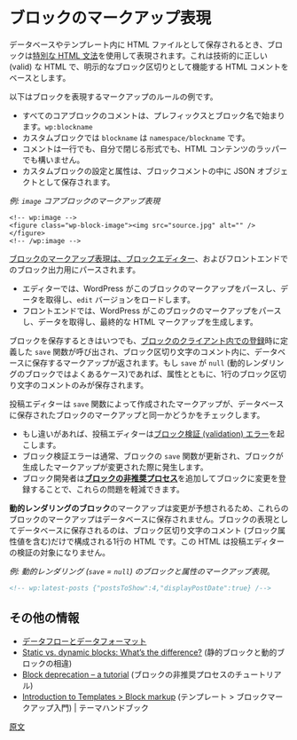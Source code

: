 <!-- 
# Markup representation of a block
 -->
# ブロックのマークアップ表現

<!-- 
When stored in the database or in templates as HTML files, blocks are represented using a [specific HTML grammar](https://developer.wordpress.org/block-editor/explanations/architecture/key-concepts/#data-and-attributes), which is technically valid HTML based on HTML comments that act as explicit block delimiters 
 -->
データベースやテンプレート内に HTML ファイルとして保存されるとき、ブロックは[特別な HTML 文法](https://ja.wordpress.org/team/handbook/block-editor/explanations/architecture/key-concepts/#%E3%83%87%E3%83%BC%E3%82%BF%E3%81%A8%E5%B1%9E%E6%80%A7)を使用して表現されます。これは技術的に正しい (valid) な HTML で、明示的なブロック区切りとして機能する HTML コメントをベースとします。

<!-- 
These are some of the rules for the markup used to represent a block:

- All core block comments start with a prefix and the block name: `wp:blockname`
- For custom blocks, `blockname` is `namespace/blockname`
- The comment can be a single line, self-closing, or wrapper for HTML content.
- Custom block settings and attributes are stored as a JSON object inside the block comment.
 -->
以下はブロックを表現するマークアップのルールの例です。
- すべてのコアブロックのコメントは、プレフィックスとブロック名で始まります。`wp:blockname`
- カスタムブロックでは `blockname` は `namespace/blockname` です。
- コメントは一行でも、自分で閉じる形式でも、HTML コンテンツのラッパーでも構いません。
- カスタムブロックの設定と属性は、ブロックコメントの中に JSON オブジェクトとして保存されます。

<!-- 
_Example: Markup representation of an `image` core block_
 -->
_例: `image` コアブロックのマークアップ表現_

```
<!-- wp:image -->
<figure class="wp-block-image"><img src="source.jpg" alt="" /></figure>
<!-- /wp:image -->
```

<!-- 
The [markup representation of a block is parsed for the Block Editor](https://developer.wordpress.org/block-editor/explanations/architecture/data-flow/) and the block's output for the front end:

- In the editor, WordPress parses this block markup, captures its data and loads its `edit` version
- In the front end, WordPress parses this block markup, captures its data and generates its final HTML markup
 -->
[ブロックのマークアップ表現は、ブロックエディター](https://ja.wordpress.org/team/handbook/block-editor/explanations/architecture/data-flow/)、およびフロントエンドでのブロック出力用にパースされます。
- エディターでは、WordPress がこのブロックのマークアップをパースし、データを取得し、`edit` バージョンをロードします。
- フロントエンドでは、WordPress がこのブロックのマークアップをパースし、データを取得し、最終的な HTML マークアップを生成します。

<!-- 
Whenever a block is saved, the `save` function, defined when the [block is registered in the client](https://developer.wordpress.org/block-editor/getting-started/fundamentals/registration-of-a-block/#registration-of-the-block-with-javascript-client-side), is called to return the markup that will be saved into the database within the block delimiter's comment. If `save` is `null` (common case for blocks with dynamic rendering), only a single line block delimiter's comment is stored, along with any attributes
 -->
ブロックを保存するときはいつでも、[ブロックのクライアント内での登録](https://developer.wordpress.org/block-editor/getting-started/fundamentals/registration-of-a-block/#registration-of-the-block-with-javascript-client-side)時に定義した `save` 関数が呼び出され、ブロック区切り文字のコメント内に、データベースに保存するマークアップが返されます。もし `save` が `null` (動的レンダリングのブロックではよくあるケース)であれば、属性とともに、1行のブロック区切り文字のコメントのみが保存されます。

<!-- 
The Post Editor checks that the markup created by the `save` function is identical to the block's markup saved to the database:
 -->
投稿エディターは `save` 関数によって作成されたマークアップが、データベースに保存されたブロックのマークアップと同一かどうかをチェックします。

<!-- 
- If there are any differences, the Post Editor triggers a [block validation error](https://developer.wordpress.org/block-editor/reference-guides/block-api/block-edit-save/#validation).
- Block validation errors usually happen when a block’s `save` function is updated to change the markup produced by the block.
- A block developer can mitigate these issues by adding a [**block deprecation**](https://developer.wordpress.org/block-editor/reference-guides/block-api/block-deprecation/) to register the change in the block.
 -->
- もし違いがあれば、投稿エディターは[ブロック検証 (validation) エラー](https://ja.wordpress.org/team/handbook/block-editor/reference-guides/block-api/block-edit-save/#%E3%83%90%E3%83%AA%E3%83%87%E3%83%BC%E3%82%B7%E3%83%A7%E3%83%B3)を起こします。
- ブロック検証エラーは通常、ブロックの `save` 関数が更新され、ブロックが生成したマークアップが変更された際に発生します。
- ブロック開発者は[**ブロックの非推奨プロセス**](https://ja.wordpress.org/team/handbook/block-editor/reference-guides/block-api/block-deprecation/)を追加してブロックに変更を登録することで、これらの問題を軽減できます。

<!-- 
The markup of a **block with dynamic rendering** is expected to change so the markup of these blocks is not saved to the database. What is saved in the database as representation of the block, for blocks with dynamic rendering, is a single line of HTML consisting on just the block delimiter's comment (including block attributes values). That HTML is not subject to the Post Editor’s validation.
 -->
**動的レンダリングのブロック**のマークアップは変更が予想されるため、これらのブロックのマークアップはデータベースに保存されません。ブロックの表現としてデータベースに保存されるのは、ブロック区切り文字のコメント (ブロック属性値を含む)だけで構成される1行の HTML です。この HTML は投稿エディターの検証の対象になりません。

<!-- 
_Example: Markup representation of a block with dynamic rendering (`save` = `null`) and attributes_
 -->
_例: 動的レンダリング (`save` = `null`) のブロックと属性のマークアップ表現_。

```html
<!-- wp:latest-posts {"postsToShow":4,"displayPostDate":true} /-->
```
<!-- 
## Additional Resources
 -->
## その他の情報

<!-- 
- [Data Flow and Data Format](https://developer.wordpress.org/block-editor/explanations/architecture/data-flow/)
- [Static vs. dynamic blocks: What’s the difference?](https://developer.wordpress.org/news/2023/02/27/static-vs-dynamic-blocks-whats-the-difference/)
- [Block deprecation – a tutorial](https://developer.wordpress.org/news/2023/03/10/block-deprecation-a-tutorial/)
- [Introduction to Templates > Block markup](https://developer.wordpress.org/themes/templates/introduction-to-templates/#block-markup) | Theme Handbook 
 -->
- [データフローとデータフォーマット](https://ja.wordpress.org/team/handbook/block-editor/explanations/architecture/data-flow/)
- [Static vs. dynamic blocks: What’s the difference?](https://developer.wordpress.org/news/2023/02/27/static-vs-dynamic-blocks-whats-the-difference/) (静的ブロックと動的ブロックの相違)
- [Block deprecation – a tutorial](https://developer.wordpress.org/news/2023/03/10/block-deprecation-a-tutorial/) (ブロックの非推奨プロセスのチュートリアル)
- [Introduction to Templates > Block markup](https://developer.wordpress.org/themes/templates/introduction-to-templates/#block-markup) (テンプレート > ブロックマークアップ入門) | テーマハンドブック

[原文](https://github.com/WordPress/gutenberg/blob/trunk/docs/getting-started/fundamentals/markup-representation-block.md)